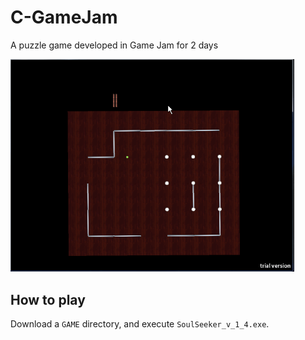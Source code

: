 # C-GameJam

A puzzle game developed in Game Jam for 2 days

<a target="_blank" href="https://raw.githubusercontent.com/tanakasan2525/C-GameJam/assets/soulseeker.gif">
<img width="90%" height="90%" alt="Calendar" src="https://raw.githubusercontent.com/tanakasan2525/C-GameJam/assets/soulseeker.gif"></a>


## How to play

Download a `GAME` directory, and execute `SoulSeeker_v_1_4.exe`.

